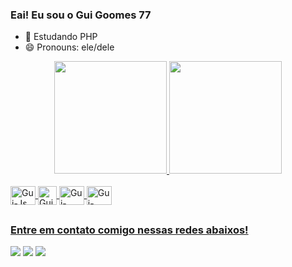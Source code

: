 ### Eai! Eu sou o Gui Goomes 77

- 🌱 Estudando PHP
- 😄 Pronouns: ele/dele

<div align="center">
  <a href="https://github.com/Guigoomes77">
  <img height="180em" src="https://github-readme-stats.vercel.app/api?username=Guigoomes77&show_icons=true&theme=graywhite&include_all_commits=true&count_private=true"/>
  <img height="180em" src="https://github-readme-stats.vercel.app/api/top-langs/?username=Guigoomes77&layout=compact&langs_count=7&theme=react"/>
</div>
<div style="display: inline_block"><br>
  <img align="center" alt="Gui-Js" height="30" width="40" src="https://cdn.jsdelivr.net/gh/devicons/devicon/icons/javascript/javascript-original.svg">
  <img align="center" alt="Gui-HTML" height="30" width"40" src="https://cdn.jsdelivr.net/gh/devicons/devicon/icons/html5/html5-original-wordmark.svg" />
  <img align="center" alt="Gui-CSS" height="30" width="40" src="https://cdn.jsdelivr.net/gh/devicons/devicon/icons/css3/css3-original-wordmark.svg">
  <img align="center" alt="Gui-PHP" height="30" width="40"  src="https://cdn.jsdelivr.net/gh/devicons/devicon/icons/php/php-plain.svg">           
</div>

##
### Entre em contato comigo nessas redes abaixos!
<div>
<a href="https://www.instagram.com/theguiigomes/" target="_blank"> <img src="https://img.shields.io/badge/Instagram-E4405F?style=for-the-badge&logo=instagram&logoColor=white" target="_blank"></a>
<a href = "guizinho0805@gmail.com"><img src="https://img.shields.io/badge/-Gmail-%23333?style=for-the-badge&logo=gmail&logoColor=white" target="_blank"></a>
<a href="https://www.linkedin.com/in/guilherme-henrique-gomes-de-lima-2376801aa/" target="_blank"><img src= "https://img.shields.io/badge/LinkedIn-0077B5?style=for-the-badge&logo=linkedin&logoColor=white" target="_blank"></a> 
  
</div

